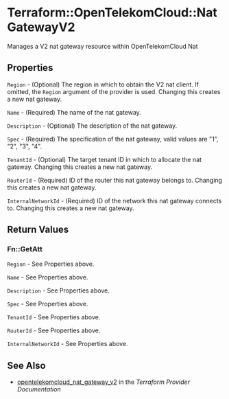 # Terraform::OpenTelekomCloud::NatGatewayV2

Manages a V2 nat gateway resource within OpenTelekomCloud Nat

## Properties

`Region` - (Optional) The region in which to obtain the V2 nat client.
If omitted, the `Region` argument of the provider is used. Changing this
creates a new nat gateway.

`Name` - (Required) The name of the nat gateway.

`Description` - (Optional) The description of the nat gateway.

`Spec` - (Required) The specification of the nat gateway, valid values are "1",
"2", "3", "4".

`TenantId` - (Optional) The target tenant ID in which to allocate the nat
gateway. Changing this creates a new nat gateway.

`RouterId` - (Required) ID of the router this nat gateway belongs to. Changing
this creates a new nat gateway.

`InternalNetworkId` - (Required) ID of the network this nat gateway connects to.
Changing this creates a new nat gateway.


## Return Values

### Fn::GetAtt

`Region` - See Properties above.

`Name` - See Properties above.

`Description` - See Properties above.

`Spec` - See Properties above.

`TenantId` - See Properties above.

`RouterId` - See Properties above.

`InternalNetworkId` - See Properties above.

## See Also

* [opentelekomcloud_nat_gateway_v2](https://www.terraform.io/docs/providers/opentelekomcloud/r/nat_gateway_v2.html) in the _Terraform Provider Documentation_